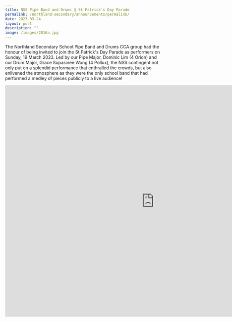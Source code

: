 ```yaml
---
title: NSS Pipe Band and Drums @ St Patrick's Day Parade
permalink: /northland-secondary/announcements/permalink/
date: 2023-03-24
layout: post
description: ""
image: /images/2016a.jpg
---
```

The Northland Secondary School Pipe Band and Drums CCA group had the honour of being invited to join the St.Patrick's Day Parade as performers on Sunday, 19 March 2023.
Led by our Pipe Major, Dominic Lim (4 Orion) and our Drum Major, Grace Supasinee Wong (4 Pollux), the NSS contingent not only put on a splendid performance that enthralled the crowds, but also enlivened the atmosphere as they were the only school band that had performed a medley of pieces publicly to a live audience! 

<iframe allowfullscreen="true" height="749" width="960" frameborder="0" src="https://docs.google.com/presentation/d/e/2PACX-1vTqR0kFtocqojpKz09Alo6OrClB8cD59zPvrABYdwUO2bblm2O08LYQvXTEIzetyQ/embed?start=true&amp;loop=true&amp;delayms=3000"></iframe>